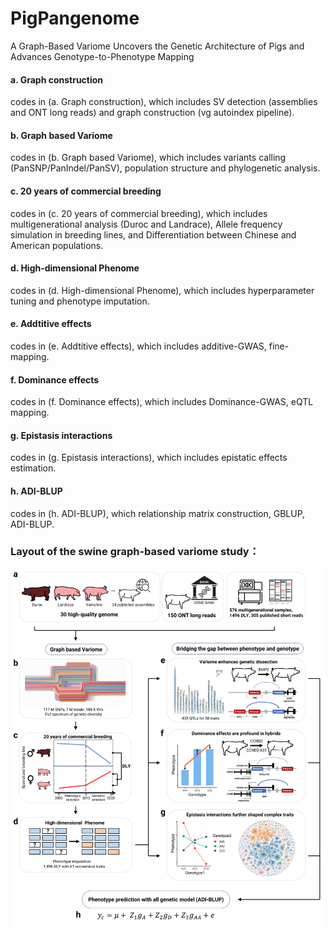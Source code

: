 # PigPangenome
A Graph-Based Variome Uncovers the Genetic Architecture of Pigs and Advances Genotype-to-Phenotype Mapping

#### a. Graph construction

codes in (a. Graph construction), which includes SV detection (assemblies and ONT long reads) and graph construction (vg autoindex pipeline).

#### b. Graph based Variome

codes in (b. Graph based Variome), which includes variants calling (PanSNP/PanIndel/PanSV), population structure and phylogenetic analysis.

#### c. 20 years of commercial breeding

codes in (c. 20 years of commercial breeding), which includes multigenerational analysis (Duroc and Landrace), Allele frequency simulation in breeding lines, and Differentiation between Chinese and American populations.

#### d. High-dimensional Phenome

codes in (d. High-dimensional Phenome), which includes hyperparameter tuning and phenotype imputation.

#### e. Addtitive effects

codes in (e. Addtitive effects), which includes additive-GWAS, fine-mapping.

#### f. Dominance effects

codes in (f. Dominance effects), which includes Dominance-GWAS, eQTL mapping.

#### g. Epistasis interactions

codes in (g. Epistasis interactions), which includes epistatic effects estimation.

#### h. ADI-BLUP

codes in (h. ADI-BLUP), which relationship matrix construction, GBLUP, ADI-BLUP.

### Layout of the swine graph-based variome study：
![image](https://github.com/YibinQiu/PigPangenome/blob/main/workflow.png)
